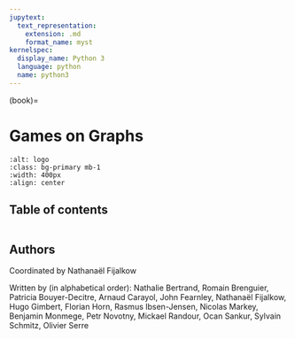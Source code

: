 ```yaml
---
jupytext:
  text_representation:
    extension: .md
    format_name: myst
kernelspec:
  display_name: Python 3
  language: python
  name: python3
---
```


(book)=
# Games on Graphs

```{image} cover.jpg
:alt: logo
:class: bg-primary mb-1
:width: 400px
:align: center
```

## Table of contents
```{tableofcontents}
```

## Authors
Coordinated by Nathana&euml;l Fijalkow

Written by (in alphabetical order):
Nathalie Bertrand, Romain Brenguier, Patricia Bouyer-Decitre, Arnaud Carayol, John Fearnley, Nathana&euml;l Fijalkow, Hugo Gimbert, Florian Horn, Rasmus Ibsen-Jensen, Nicolas Markey, Benjamin Monmege, Petr Novotny, Mickael Randour, Ocan Sankur, Sylvain Schmitz, Olivier Serre

